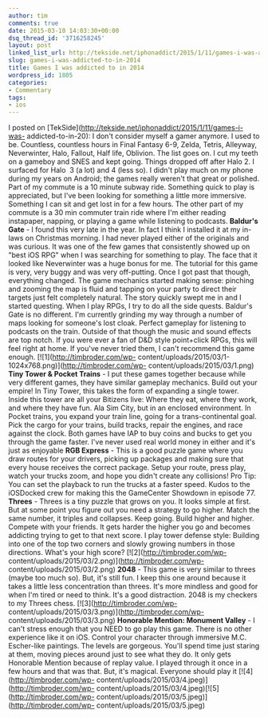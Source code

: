```yaml
---
author: tim
comments: true
date: 2015-03-10 14:03:30+00:00
dsq_thread_id: '3716258245'
layout: post
linked_list_url: http://tekside.net/iphonaddict/2015/1/11/games-i-was-addicted-to-in-20
slug: games-i-was-addicted-to-in-2014
title: Games I was addicted to in 2014
wordpress_id: 1805
categories:
- Commentary
tags:
- ios
---
```


I posted on [TekSide](http://tekside.net/iphonaddict/2015/1/11/games-i-was-
addicted-to-in-20): I don't consider myself a gamer anymore. I used to be.
Countless, countless hours in Final Fantasy 6-9, Zelda, Tetris, Alleyway,
Neverwinter, Halo, Fallout, Half life, Oblivion. The list goes on. I cut my
teeth on a gameboy and SNES and kept going. Things dropped off after Halo 2. I
surfaced for Halo  3 (a lot) and 4 (less so). I didn't play much on my phone
during my years on Android; the games really weren't that great or polished.
Part of my commute is a 10 minute subway ride. Something quick to play is
appreciated, but I've been looking for something a little more immersive.
Something I can sit and get lost in for a few hours. The other part of my
commute is a 30 min commuter train ride where I'm either reading instapaper,
napping, or playing a game while listening to podcasts. **Baldur's Gate** \- I
found this very late in the year. In fact I think I installed it at my in-laws
on Christmas morning. I had never played either of the originals and was
curious. It was one of the few games that consistently showed up on "best iOS
RPG" when I was searching for something to play. The face that it looked like
Neverwinter was a huge bonus for me. The tutorial for this game is very, very
buggy and was very off-putting. Once I got past that though, everything
changed. The game mechanics started making sense: pinching and zooming the map
is fluid and tapping on your party to direct their targets just felt
completely natural. The story quickly swept me in and I started questing. When
I play RPGs, I try to do all the side quests. Baldur's Gate is no different.
I'm currently grinding my way through a number of maps looking for someone's
lost cloak. Perfect gameplay for listening to podcasts on the train. Outside
of that though the music and sound effects are top notch. If you were ever a
fan of D&amp;D style point+click RPGs, this will feel right at home. If you've
never tried them, I can't recommend this game enough.
[![1](http://timbroder.com/wp-
content/uploads/2015/03/1-1024x768.png)](http://timbroder.com/wp-
content/uploads/2015/03/1.png) **Tiny Tower &amp; Pocket Trains** \- I put
these games together because while very different games, they have similar
gameplay mechanics. Build out your empire! In Tiny Tower, this takes the form
of expanding a single tower. Inside this tower are all your Bitizens live:
Where they eat, where they work, and where they have fun. Ala Sim City, but in
an enclosed environment. In Pocket trains, you expand your train line, going
for a trans-continental goal. Pick the cargo for your trains, build tracks,
repair the engines, and race against the clock. Both games have IAP to buy
coins and bucks to get you through the game faster. I've never used real world
money in either and it's just as enjoyable **RGB Express** \- This is a good
puzzle game where you draw routes for your drivers, picking up packages and
making sure that every house receives the correct package. Setup your route,
press play, watch your trucks zoom, and hope you didn't create any collisions!
Pro Tip: You can set the playback to run the trucks at a faster speed. Kudos
to the iOSDocked crew for making this the GameCenter Showdown in episode 77.
**Threes** - Threes is a tiny puzzle that grows on you. It looks simple at
first. But at some point you figure out you need a strategy to go higher.
Match the same number, it triples and collapses. Keep going. Build higher and
higher. Compete with your friends. It gets harder the higher you go and
becomes addicting trying to get to that next score. I play tower defense
style: Building into one of the top two corners and slowly growing numbers in
those directions. What's your high score? [![2](http://timbroder.com/wp-
content/uploads/2015/03/2.png)](http://timbroder.com/wp-
content/uploads/2015/03/2.png) **2048** \- This game is very similar to threes
(maybe too much so). But, it's still fun. I keep this one around because it
takes a little less concentration than threes. It's more mindless and good for
when I'm tired or need to think. It's a good distraction. 2048 is my checkers
to my Threes chess. [![3](http://timbroder.com/wp-
content/uploads/2015/03/3.png)](http://timbroder.com/wp-
content/uploads/2015/03/3.png) **Honorable Mention: Monument Valley** \- I
can't stress enough that you NEED to go play this game. There is no other
experience like it on iOS. Control your character through immersive M.C.
Escher-like paintings. The levels are gorgeous. You'll spend time just staring
at them, moving pieces around just to see what they do. It only gets Honorable
Mention because of replay value. I played through it once in a few hours and
that was that. But, it's magical. Everyone should play it
[![4](http://timbroder.com/wp-
content/uploads/2015/03/4.jpeg)](http://timbroder.com/wp-
content/uploads/2015/03/4.jpeg)[![5](http://timbroder.com/wp-
content/uploads/2015/03/5.jpeg)](http://timbroder.com/wp-
content/uploads/2015/03/5.jpeg)
